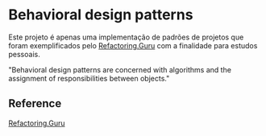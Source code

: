 # Behavioral design patterns

Este projeto é apenas uma implementação de padrões de projetos que foram exemplificados pelo
[Refactoring.Guru](https://refactoring.guru/design-patterns/behavioral-patterns) com a finalidade para estudos pessoais.

"Behavioral design patterns are concerned with algorithms and the assignment of responsibilities between objects."

## Reference
[Refactoring.Guru](https://refactoring.guru/design-patterns/behavioral-patterns)
